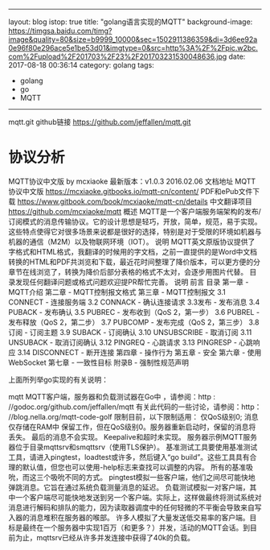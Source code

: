  ---
layout: blog
istop: true
title: "golang语言实现的MQTT"
background-image: https://timgsa.baidu.com/timg?image&quality=80&size=b9999_10000&sec=1502911386359&di=3d6ee92a0e96f80e296ace5e1be53d01&imgtype=0&src=http%3A%2F%2Fpic.w2bc.com%2Fupload%2F201703%2F23%2F201703231530048636.jpg
date:  2017-08-18 00:36:14
category: golang
tags:
- golang
- go
- MQTT
---


mqtt.git github链接  https://github.com/jeffallen/mqtt.git

# 协议分析

MQTT协议中文版 by mcxiaoke 
最新版本：v1.0.3 2016.02.06 
文档地址
MQTT协议中文版 https://mcxiaoke.gitbooks.io/mqtt-cn/content/
PDF和ePub文件下载 https://www.gitbook.com/book/mcxiaoke/mqtt-cn/details
中文翻译项目 https://github.com/mcxiaoke/mqtt
概述 MQTT是一个客户端服务端架构的发布/订阅模式的消息传输协议。它的设计思想是轻巧，开放，简单，规范，易于实现。这些特点使得它对很多场景来说都是很好的选择，特别是对于受限的环境如机器与机器的通信（M2M）以及物联网环境（IOT）。
说明
MQTT英文原版协议提供了字格式和HTML格式，我翻译的时候用的字文档，之前一直提供的是Word中文档转换的HTML和PDF共浏览和下载，最近花时间整理了降价版本，可以更方便的分章节在线浏览了，转换为降价后部分表格的格式不太对，会逐步用图片代替。
目录发现任何翻译问题或格式问题欢迎提PR帮忙完善。
说明
前言
目录
第一章 - MQTT介绍
第二章 - MQTT控制报文格式
第三章 - MQTT控制报文
3.1 CONNECT - 连接服务端
3.2 CONNACK - 确认连接请求
3.3发布 - 发布消息
3.4 PUBACK - 发布确认
3.5 PUBREC - 发布收到（QoS 2，第一步）
3.6 PUBREL - 发布释放（QoS 2，第二步）
3.7 PUBCOMP - 发布完成（QoS 2，第三步）
3.8订阅 - 订阅主题
3.9 SUBACK - 订阅确认
3.10 UNSUBSCRIBE - 取消订阅
3.11 UNSUBACK - 取消订阅确认
3.12 PINGREQ - 心跳请求
3.13 PINGRESP - 心跳响应
3.14 DISCONNECT - 断开连接
第四章 - 操作行为
第五章 - 安全
第六章 - 使用WebSocket
第七章 - 一致性目标
附录B - 强制性规范声明



上面所列举go实现的有关说明：

mqtt MQTT客户端，服务器和负载测试器在Go中
，请参阅：http : //godoc.org/github.com/jeffallen/mqtt
有关此代码的一些讨论，请参阅：http： //blog.nella.org/mqtt-code-golf 
限制目前，以下限制适用：
仅QoS级别0; 消息仅存储在RAM中
保留工作，但在QoS级别0。服务器重新启动时，保留的消息将丢失。
最后的消息不会实现。
Keepalive和超时未实现。
服务器示例MQTT服务器位于目录mqttsrv和smqttsrv（使用TLS保护）。
基准测试工具要使用基准测试工具，请进入pingtest，loadtest或许多，然后键入“go build”。这些工具具有合理的默认值，但您也可以使用-help标志来查找可以调整的内容。
所有的基准吸吮，而这三个吸吮不同的方式。
pingtest模拟一些客户端，他们之间尽可能快地弹跳消息。它旨在通过系统负载测量消息的延迟。
负载测试模拟一对客户端，其中一个客户端尽可能快地发送到另一个客户端。实际上，这样做最终将测试系统对消息进行解码和排队的能力，因为读取器调度中的任何轻微的不平衡会导致来自写入器的消息堆积在服务器的喉部。
许多人模拟了大量发送低交易率的客户端。目标是最终在一个服务器中实现1百万（和更多？）并发，活动的MQTT会话。到目前为止，mqttsrv已经从许多并发连接中获得了40k的负载。


